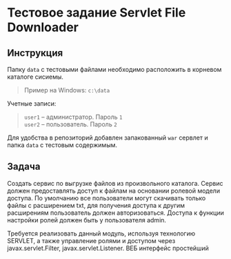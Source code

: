 # Тестовое задание Servlet File Downloader

## Инструкция
Папку `data` с тестовыми файлами необходимо расположить в корневом каталоге сисиемы. 
> Пример на Windows: `с:\data`  

Учетные записи:  
> `user1` – администратор. Пароль `1`  
> `user2` – пользователь. Пароль `2`  


Для удобства в репозиторий добавлен запакованный `war` сервлет и папка `data` с тестовым содержимым.

## Задача  
Создать сервис по выгрузке файлов из произвольного каталога. Сервис 
должен предоставлять доступ к файлам на основании ролевой модели доступа. 
По умолчанию все пользователи могут скачивать только файлы с 
расширением txt, для получения доступа к другим расширениям пользователь 
должен авторизоваться. Доступа к функции настройки ролей должен быть у 
пользователя admin.  

Требуется реализовать данный модуль, используя технологию 
SERVLET, а также управление ролями и доступом через javax.servlet.Filter, 
javax.servlet.Listener. ВЕБ интерфейс простейший
